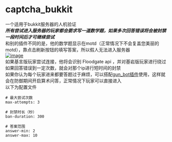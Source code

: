 # captcha_bukkit
一个适用于bukkit服务器的人机验证
<br>
***所有尝试进入服务器的玩家都会要求写一道数学题，如果多次回答错误将会被封禁一段时间后才可继续尝试***
<br>
和别的插件不同的是，他的数学题显示在motd（正常情况下不会复盖您美丽的motd），靠点击刷新按钮的填写答案，所以假人无法进入服务器
<br>
[![image](https://github.com/cyf112233/captcha_bukkit/blob/main/image/download.jpg)](https://www.bilibili.com/video/BV1bpdfYtEYw/?share_source=copy_web&vd_source=d50aca3fe1490e0f795ef9b07b0acff8)
<br>
如果基言版玩家尝试连接，他将会识别 Floodgate api ，并对基岩版玩家进行绕过
如果回答错误到一定次数，就会对那个ip进行短时间的封禁
<br>
如果你认为每个玩家进来都要答题过于麻烦，可以搭配[gun_bot插件](https://github.com/cyf112233/gun_bot "一个简单的检测假人攻击的插件")使用，这样就会在防御期间开启算术问答，正常情况下玩家可以直接进入
<br>
以下为配置文件
<br>
```
# 最大尝试次数
max-attempts: 3

# 封禁时长（秒）
ban-duration: 300

# 答案范围
answer-min: 2
answer-max: 10
```
